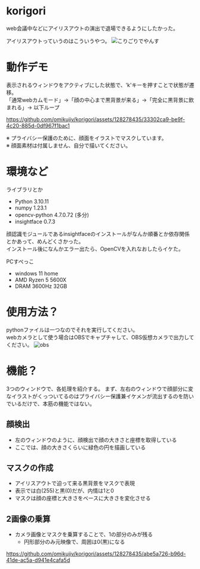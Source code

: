 # korigori
web会議中などにアイリスアウトの演出で退場できるようにしたかった。

アイリスアウトっていうのはこういうやつ。
![こりごりでやんす](https://github.com/omikujiv/korigori/assets/128278435/f3987307-5f4c-4b94-9842-a223822050b9)

# 動作デモ
表示されるウィンドウをアクティブにした状態で、'k'キーを押すことで状態が遷移。  
「通常webカムモード」→「顔の中心まで黒背景が来る」→「完全に黒背景に飲まれる」→ 以下ループ

https://github.com/omikujiv/korigori/assets/128278435/33302ca9-be9f-4c20-885d-0df967f1bac1

※ プライバシー保護のために、顔面をイラストでマスクしています。  
※ 顔面素材は付属しません、自分で描いてください。  

# 環境など
ライブラリとか
- Python 3.10.11
- numpy  1.23.1  
- opencv-python 4.7.0.72 (多分)  
- insightface 0.7.3  

顔認識モジュールであるinsightfaceのインストールがなんか順番とか依存関係とかあって、めんどくさかった。  
インストール後になんかエラー出たら、OpenCVを入れなおしたらイケた。

PCすぺっこ
- windows 11 home
- AMD Ryzen 5 5600X
- DRAM 3600Hz 32GB

# 使用方法？
pythonファイルは一つなのでそれを実行してください。  
webカメラとして使う場合はOBSでキャプチャして、OBS仮想カメラで出力してください。
![obs](https://github.com/omikujiv/korigori/assets/128278435/3f9e2f78-073e-46ed-8dbb-460ce0b48541)


# 機能？
3つのウィンドウで、各処理を紹介する。
まず、左右のウィンドウで顔部分に変なイラストがくっついてるのはプライバシー保護兼イケメンが流出するのを防いでいるだけで、本筋の機能ではない。

## 顔検出
- 左のウィンドウのように、顔検出で顔の大きさと座標を取得している
- ここでは、顔の大きさくらいに緑色の円を描画している
## マスクの作成
- アイリスアウトで迫って来る黒背景をマスクで表現
- 表示では白(255)と黒(0)だが、内情は1と0
- マスクは顔の座標と大きさをベースに大きさを変化させる
## 2画像の乗算
- カメラ画像とマスクを乗算することで、1の部分のみが残る
    - 円形部分のみ元映像で、周囲は0(黒)になる

https://github.com/omikujiv/korigori/assets/128278435/abe5a726-b96d-41de-ac5a-d941e4cafa5d

